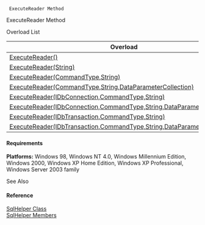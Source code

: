 ﻿     ExecuteReader Method                                                   

ExecuteReader Method

Overload List

| Overload | Description |
| --- | --- |
| [ExecuteReader()](FChoice.Common~FChoice.Common.Data.SqlHelper~ExecuteReader().md) |   |
| [ExecuteReader(String)](FChoice.Common~FChoice.Common.Data.SqlHelper~ExecuteReader(String).md) |   |
| [ExecuteReader(CommandType,String)](FChoice.Common~FChoice.Common.Data.SqlHelper~ExecuteReader(CommandType,String).md) |   |
| [ExecuteReader(CommandType,String,DataParameterCollection)](FChoice.Common~FChoice.Common.Data.SqlHelper~ExecuteReader(CommandType,String,DataParameterCollection).md) |   |
| [ExecuteReader(IDbConnection,CommandType,String)](FChoice.Common~FChoice.Common.Data.SqlHelper~ExecuteReader(IDbConnection,CommandType,String).md) |   |
| [ExecuteReader(IDbConnection,CommandType,String,DataParameterCollection)](FChoice.Common~FChoice.Common.Data.SqlHelper~ExecuteReader(IDbConnection,CommandType,String,DataParameterCollection).md) |   |
| [ExecuteReader(IDbTransaction,CommandType,String)](FChoice.Common~FChoice.Common.Data.SqlHelper~ExecuteReader(IDbTransaction,CommandType,String).md) |   |
| [ExecuteReader(IDbTransaction,CommandType,String,DataParameterCollection)](FChoice.Common~FChoice.Common.Data.SqlHelper~ExecuteReader(IDbTransaction,CommandType,String,DataParameterCollection).md) |   |

#### Requirements

**Platforms:** Windows 98, Windows NT 4.0, Windows Millennium Edition, Windows 2000, Windows XP Home Edition, Windows XP Professional, Windows Server 2003 family

See Also

#### Reference

[SqlHelper Class](FChoice.Common~FChoice.Common.Data.SqlHelper.md)  
[SqlHelper Members](FChoice.Common~FChoice.Common.Data.SqlHelper_members.md)